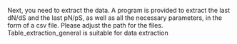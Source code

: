 Next, you need to extract the data. A program is provided to extract the last dN/dS and the last pN/pS, as well as all the necessary parameters, in the form of a csv file.
Please adjust the path for the files.
Table_extraction_general is suitable for data extraction
